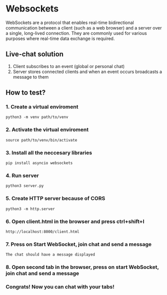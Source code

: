 # Websockets
WebSockets are a protocol that enables real-time bidirectional communication between a client (such as a web browser) and a server over a single, long-lived connection. They are commonly used for various purposes where real-time data exchange is required.

## Live-chat solution
1. Client subscribes to an event (global or personal chat)
2. Server stores connected clients and when an event occurs broadcasts a message to them

## How to test?

### 1. Create a virtual enviroment 
`python3 -m venv path/to/venv`

### 2. Activate the virtual enviroment
`source path/to/venv/bin/activate`

### 3. Install all the neccesary libraries
`pip install asyncio websockets`

### 4. Run server
`python3 server.py`

### 5. Create HTTP server because of CORS
`python3 -m http.server`

### 6. Open client.html in the browser and press ctrl+shift+I
`http://localhost:8000/client.html`

### 7. Press on Start WebSocket, join chat and send a message
`The chat should have a message displayed`

### 8. Open second tab in the browser, press on start WebSocket, join chat and send a message

### Congrats! Now you can chat with your tabs!

